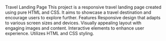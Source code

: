 Travel Landing Page
This project is a responsive travel landing page created using pure HTML and CSS. It aims to showcase a travel destination and encourage users to explore further.
Features
Responsive design that adapts to various screen sizes and devices. Visually appealing layout with engaging images and content. Interactive elements to enhance user experience. Utilizes HTML and CSS styling.
